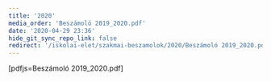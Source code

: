 ```yaml
---
title: '2020'
media_order: 'Beszámoló 2019_2020.pdf'
date: '2020-04-29 23:36'
hide_git_sync_repo_link: false
redirect: '/iskolai-elet/szakmai-beszamolok/2020/Beszámoló 2019_2020.pdf'
---
```


[pdfjs=Beszámoló 2019_2020.pdf]